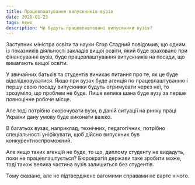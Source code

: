 ```yaml
---
title: Працевлаштування випускників вузів
date: 2020-01-23
tags: news
description: Чи будуть працевлаштовані випускники вузів?
---
```


Заступник міністра освіти та науки Єгор Стадний повідомив, що одним із показників діяльності закладів вищої освіти, який буде враховано при фінансуванні вузів, буде працевлаштування випускників на посади, що вимагають вищої освіти. 

У звичайних батьків та студентів виникає питання про те, як це буде відслідковуватися. Якщо при вузах буде агенція по працевлаштуванню і першу свою посаду випускники будуть отримувати через неї, то зрозуміло, що проблем не буде. Лише велика шана буде вузу за перше повноцінне робоче місце. 

Але тоді потрібно скорочувати вузи, в даній ситуації на ринку праці України дану умову буде виконати важко.

В багатьох вузах, наприклад, технічних, педагогічних, потрібно спеціальності уніфікувати, щоб дійсно випускник був конкурентноспроможний. 

Але якщо таких агенцій не буде, то що, диплому студенту не видадуть, поки не працевлаштується? Бюрократія держави таке зробити може, тоді також велика частина вузів залишиться без студентів. 

Тому сказане, але не підтверджене вагомими справами не варте нічого.